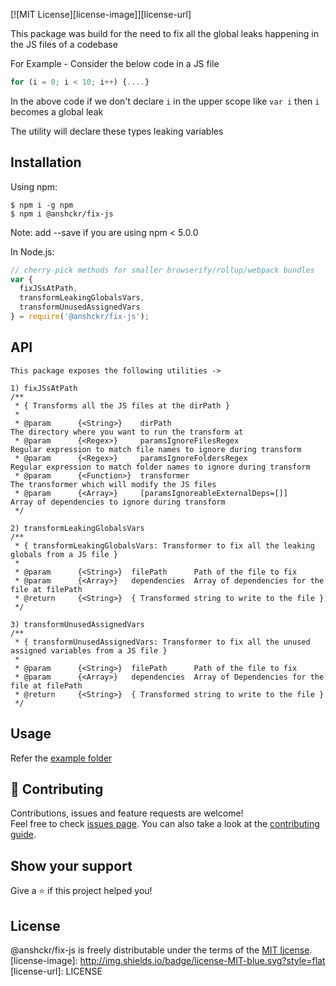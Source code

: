 [![MIT License][license-image]][license-url]

This package was build for the need to fix all the global leaks happening in the JS files of a codebase

For Example - Consider the below code in a JS file

```js
for (i = 0; i < 10; i++) {....}
```

In the above code if we don't declare `i` in the upper scope like `var i` then `i` becomes a global leak

The utility will declare these types leaking variables

## Installation

Using npm:
```shell
$ npm i -g npm
$ npm i @anshckr/fix-js
```
Note: add --save if you are using npm < 5.0.0

In Node.js:
```js
// cherry-pick methods for smaller browserify/rollup/webpack bundles
var {
  fixJSsAtPath,
  transformLeakingGlobalsVars,
  transformUnusedAssignedVars
} = require('@anshckr/fix-js');

```

## API

```
This package exposes the following utilities ->

1) fixJSsAtPath
/**
 * { Transforms all the JS files at the dirPath }
 *
 * @param      {<String>}    dirPath                                The directory where you want to run the transform at
 * @param      {<Regex>}     paramsIgnoreFilesRegex                 Regular expression to match file names to ignore during transform
 * @param      {<Regex>}     paramsIgnoreFoldersRegex               Regular expression to match folder names to ignore during transform
 * @param      {<Function>}  transformer                            The transformer which will modify the JS files
 * @param      {<Array>}     [paramsIgnoreableExternalDeps=[]]      Array of dependencies to ignore during transform
 */

2) transformLeakingGlobalsVars
/**
 * { transformLeakingGlobalsVars: Transformer to fix all the leaking globals from a JS file }
 *
 * @param      {<String>}  filePath      Path of the file to fix
 * @param      {<Array>}   dependencies  Array of dependencies for the file at filePath
 * @return     {<String>}  { Transformed string to write to the file }
 */

3) transformUnusedAssignedVars
/**
 * { transformUnusedAssignedVars: Transformer to fix all the unused assigned variables from a JS file }
 *
 * @param      {<String>}  filePath      Path of the file to fix
 * @param      {<Array>}   dependencies  Array of Dependencies for the file at filePath
 * @return     {<String>}  { Transformed string to write to the file }
 */
```

## Usage

Refer the [example folder](https://github.com/anshckr/fix-js/tree/master/example)

## 🤝 Contributing

Contributions, issues and feature requests are welcome!<br />Feel free to check [issues page](https://github.com/anshckr/fix-js/issues). You can also take a look at the [contributing guide](https://github.com/anshckr/fix-js/blob/master/CONTRIBUTING.md).

## Show your support

Give a ⭐️ if this project helped you!

## License

@anshckr/fix-js is freely distributable under the terms of the [MIT license](https://github.com/anshckr/fix-js/blob/master/LICENSE).
[license-image]: http://img.shields.io/badge/license-MIT-blue.svg?style=flat
[license-url]: LICENSE
